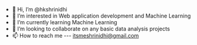 - 👋 Hi, I’m @hkshrinidhi
- 👀 I’m interested in Web application development and Machine Learning
- 🌱 I’m currently learning Machine Learning
- 💞️ I’m looking to collaborate on any basic data analysis projects
- 📫 How to reach me --- itsmeshrinidhi@gmail.com

<!---
hkshrinidhi/hkshrinidhi is a ✨ special ✨ repository because its `README.md` (this file) appears on your GitHub profile.
You can click the Preview link to take a look at your changes.
--->
